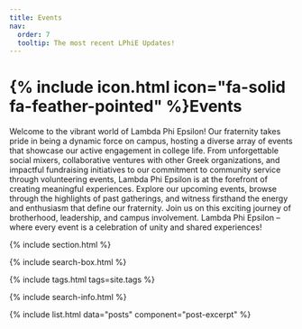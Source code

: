 ```yaml
---
title: Events
nav:
  order: 7
  tooltip: The most recent LPhiE Updates!
---
```


# {% include icon.html icon="fa-solid fa-feather-pointed" %}Events

Welcome to the vibrant world of Lambda Phi Epsilon! Our fraternity takes pride in being a dynamic force on campus, hosting a diverse array of events that showcase our active engagement in college life. From unforgettable social mixers, collaborative ventures with other Greek organizations, and impactful fundraising initiatives to our commitment to community service through volunteering events, Lambda Phi Epsilon is at the forefront of creating meaningful experiences. Explore our upcoming events, browse through the highlights of past gatherings, and witness firsthand the energy and enthusiasm that define our fraternity. Join us on this exciting journey of brotherhood, leadership, and campus involvement. Lambda Phi Epsilon – where every event is a celebration of unity and shared experiences! 

{% include section.html %}

{% include search-box.html %}

{% include tags.html tags=site.tags %}

{% include search-info.html %}

{% include list.html data="posts" component="post-excerpt" %}

